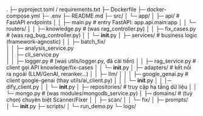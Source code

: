 .
├─ pyproject.toml / requirements.txt
├─ Dockerfile
├─ docker-compose.yml
├─ .env
├─ README.md
├─ src/
│  └─ app/
│     ├─ api/                           # FastAPI endpoints
│     │  ├─ main.py                     # entry FastAPI: app.api.main:app
│     │  └─ routers/
│     │     ├─ knowledge.py             # (was rag_controller.py)
│     │     ├─ fix_cases.py             # (was rag_bug_controller.py)
│     │     └─ __init__.py
│     ├─ services/                      # business logic (framework-agnostic)
│     │  ├─ batch_fix/        
│     │  ├─ analysis_service.py         
│     │  ├─ cli_service.py              
│     │  ├─ logger.py                  # (was utils/logger.py, đã cải tiến)
│     │  ├─ rag_service.py              # client gọi API knowledge/fix-cases
│     │  └─ __init__.py
│     ├─ adapters/                      # kết nối ra ngoài (LLM/GenAI, reranker…)
│     │  ├─ llm/
│     │  │  ├─ google_genai.py          # client google-genai (thay utils/ai_client.py)
│     │  │  └─ __init__.py
│     │  │─ dify_client.py 
│     │  └─ __init__.py
│     ├─ repositories/                  # truy cập hạ tầng dữ liệu
│     │  └─ mongo.py                    # (was modules/mongodb_service.py)
│     ├─ domains/                       # (tuỳ chọn) chuyên biệt Scanner/Fixer
│     │  ├─ scan/
│     │  └─ fix/
│     ├─ prompts/                       
│     └─ __init__.py
├─ scripts/
│  └─ run_demo.py
└─ logs/              
